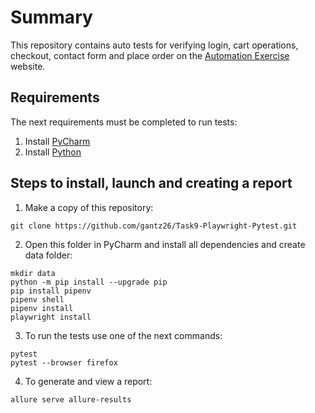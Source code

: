 # Summary

This repository contains auto tests for verifying login, cart operations, checkout, contact form and place order on the [Automation Exercise](https://www.automationexercise.com/) website.

## Requirements

The next requirements must be completed to run tests:
1. Install [PyCharm](https://www.jetbrains.com/pycharm/)
2. Install [Python](https://www.python.org/)

## Steps to install, launch and creating a report

1. Make a copy of this repository:
```
git clone https://github.com/gantz26/Task9-Playwright-Pytest.git
```

2. Open this folder in PyCharm and install all dependencies and create data folder:
```
mkdir data
python -m pip install --upgrade pip
pip install pipenv
pipenv shell
pipenv install
playwright install
```

3. To run the tests use one of the next commands:
```
pytest
pytest --browser firefox
```

4. To generate and view a report:
```
allure serve allure-results
```